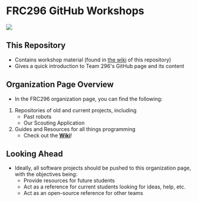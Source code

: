 # FRC296 GitHub Workshops
![](https://github.com/FRC296/FRC296-GitHub-Overview/blob/main/Images/296%20Logo%20-%20Small%20Shield%20(Back)-1.png)

## This Repository
* Contains workshop material (found in [the wiki](https://github.com/FRC296/FRC296-Workshops/wiki) of this repository)
* Gives a quick introduction to Team 296's GitHub page and its content

## Organization Page Overview
* In the FRC296 organization page, you can find the following:
 1. Repositories of old and current projects, including
    * Past robots
    * Our Scouting Application
 2. Guides and Resources for all things programming
    * Check out the [**Wiki**](https://github.com/FRC296/FRC296-GitHub-Guide/wiki)!

## Looking Ahead
* Ideally, all software projects should be pushed to this organization page, with the objectives being:
  * Provide resources for future students
  * Act as a reference for current students looking for ideas, help, etc.
  * Act as an open-source reference for other teams
